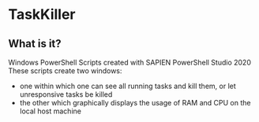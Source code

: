 # TaskKiller

## What is it?
Windows PowerShell Scripts created with SAPIEN PowerShell Studio 2020
These scripts create two windows: 
* one within which one can see all running tasks and kill them, or let unresponsive tasks be killed
* the other which graphically displays the usage of RAM and CPU on the local host machine

